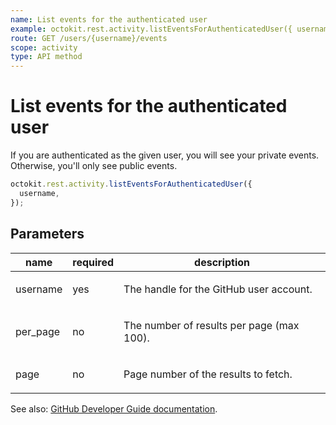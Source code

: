 ```yaml
---
name: List events for the authenticated user
example: octokit.rest.activity.listEventsForAuthenticatedUser({ username })
route: GET /users/{username}/events
scope: activity
type: API method
---
```


# List events for the authenticated user

If you are authenticated as the given user, you will see your private events. Otherwise, you'll only see public events.

```js
octokit.rest.activity.listEventsForAuthenticatedUser({
  username,
});
```

## Parameters

<table>
  <thead>
    <tr>
      <th>name</th>
      <th>required</th>
      <th>description</th>
    </tr>
  </thead>
  <tbody>
    <tr><td>username</td><td>yes</td><td>

The handle for the GitHub user account.

</td></tr>
<tr><td>per_page</td><td>no</td><td>

The number of results per page (max 100).

</td></tr>
<tr><td>page</td><td>no</td><td>

Page number of the results to fetch.

</td></tr>
  </tbody>
</table>

See also: [GitHub Developer Guide documentation](https://docs.github.com/rest/reference/activity#list-events-for-the-authenticated-user).
